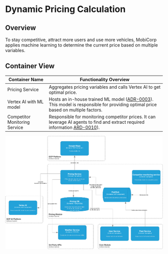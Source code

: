 
# Dynamic Pricing Calculation
## Overview
To stay competitive, attract more users and use more vehicles,
MobiCorp applies machine learning to determine the current price based on multiple variables.

## Container View

| Container Name                | Functionality Overview                                                                                                                                                                                                                                                     |
|-------------------------------|----------------------------------------------------------------------------------------------------------------------------------------------------------------------------------------------------------------------------------------------------------------------------|
| Pricing Service               | Aggregates pricing variables and calls Vertex AI to get optimal price.                                                                                                                                                                                                     |
| Vertex AI with ML model       | Hosts an in-house trained ML model ([ADR-0003](../../../adrs/ADR-0003%20-%20Vertex%20AI%20as%20core%20platform%20for%20AI%20and%20GenAI.md)). This model is responsible for providing optimal price based on multiple factors.                                             |
| Competitor Monitoring Service | Responsible for monitoring competitor prices. It can leverage AI agents to find and extract required information [ARD-0010](../../../adrs/ADR-0010%20-%20Evaluation%20and%20Adoption%20of%20Vertex%20AI%20Agent%20Builder%20for%20AI%20Service%20and%20Orchestration.md)). |

![Diagram](Pricing%20Module.drawio.png)
